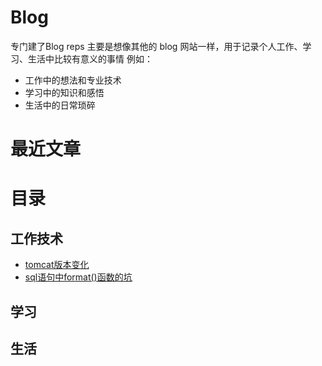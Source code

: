 # Blog

专门建了Blog reps 主要是想像其他的 blog 网站一样，用于记录个人工作、学习、生活中比较有意义的事情
例如：
- 工作中的想法和专业技术
- 学习中的知识和感悟
- 生活中的日常琐碎

# 最近文章


# 目录

## 工作技术
- [tomcat版本变化](work/tomcat_error_RFC7230_RFC3986.md)
- [sql语句中format()函数的坑](work/sql_format_bug.md)


## 学习

## 生活
